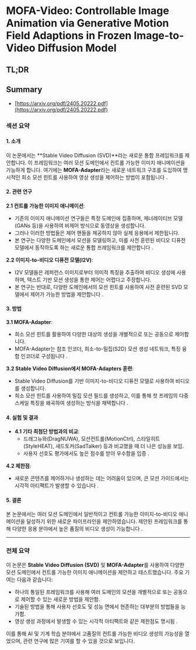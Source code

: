 # MOFA-Video: Controllable Image Animation via Generative Motion Field Adaptions in Frozen Image-to-Video Diffusion Model
## TL;DR
## Summary
- [https://arxiv.org/pdf/2405.20222.pdf](https://arxiv.org/pdf/2405.20222.pdf)

### 섹션 요약

#### 1. 소개

이 논문에서는 **Stable Video Diffusion (SVD)**라는 새로운 통합 프레임워크를 제안합니다. 이 프레임워크는 여러 모션 도메인에서 컨트롤 가능한 이미지 애니메이션을 가능하게 합니다. 여기에는 **MOFA-Adapter**라는 새로운 네트워크 구조를 도입하여 명시적인 희소 모션 힌트를 사용하여 영상 생성을 제어하는 방법이 포함됩니다 .

#### 2. 관련 연구

**2.1 컨트롤 가능한 이미지 애니메이션**:
- 기존의 이미지 애니메이션 연구들은 특정 도메인에 집중하며, 제너레이티브 모델(GANs 등)을 사용하여 비제어 방식으로 동영상을 생성합니다.
- 그러나 이러한 방법들은 제어 핸들을 제공하지 않아 실제 응용에서 제한됩니다.
- 본 연구는 다양한 도메인에서 모션을 모델링하고, 이를 사전 훈련된 비디오 디퓨전 모델에서 동작하도록 하는 새로운 통합 프레임워크를 제안합니다  .

**2.2 이미지-to-비디오 디퓨전 모델(I2V)**:
- I2V 모델들은 레퍼런스 이미지로부터 의미적 특징을 추출하여 비디오 생성에 사용하며, 텍스트 기반 모션 생성을 통한 제어는 어렵다고 주장합니다.
- 본 연구는 반대로, 다양한 도메인에서의 모션 힌트를 사용하여 사전 훈련된 SVD 모델에서 제어가 가능한 방법을 제안합니다 .

#### 3. 방법

**3.1 MOFA-Adapter**:
- 희소 모션 힌트를 활용하여 다양한 대상의 생성을 개별적으로 또는 공동으로 제어합니다.
- MOFA-Adapter는 참조 인코더, 희소-to-밀집(S2D) 모션 생성 네트워크, 특징 융합 인코더로 구성됩니다  .

**3.2 Stable Video Diffusion에서 MOFA-Adapters 훈련**:
- Stable Video Diffusion를 기반 이미지-to-비디오 디퓨전 모델로 사용하여 비디오를 생성합니다.
- 희소 모션 힌트를 사용하여 밀집 모션 필드를 생성하고, 이를 통해 첫 프레임의 다중 스케일 특징을 왜곡하여 생성하는 방식을 채택합니다 .

#### 4. 실험 및 결과

- **4.1 기타 최첨단 방법과의 비교**:
  - 드래그뉴와(DragNUWA), 모션컨트롤(MotionCtrl), 스타일히트(StyleHEAT), 새드토커(SadTalker) 등과 비교했을 때 더 나은 성능을 보임.
  - 사용자 선호도 평가에서도 높은 점수를 받아 우수함을 입증  .

**4.2 제한점**:
- 새로운 콘텐츠를 제어하거나 생성하는 데는 어려움이 있으며, 큰 모션 가이드에서는 시각적 아티팩트가 발생할 수 있습니다  .

#### 5. 결론

본 논문에서는 여러 모션 도메인에서 일반적이고 컨트롤 가능한 이미지-to-비디오 애니메이션을 달성하기 위한 새로운 파이프라인을 제안하였습니다. 제안된 프레임워크를 통해 다양한 응용 분야에서 높은 품질의 비디오 생성이 가능합니다  .

---

### 전체 요약

이 논문은 **Stable Video Diffusion (SVD)** 및 **MOFA-Adapter**를 사용하여 다양한 모션 도메인에서 컨트롤 가능한 이미지 애니메이션을 제안하고 테스트했습니다. 주요 기여는 다음과 같습니다:
- 하나의 통일된 프레임워크를 사용해 여러 도메인의 모션을 개별적으로 또는 공동으로 제어할 수 있는 새로운 방법을 제안함.
- 기술된 방법을 통해 사용자 선호도 및 성능 면에서 현존하는 대부분의 방법들을 능가함.
- 영상 생성 과정에서 발생할 수 있는 시각적 아티팩트와 같은 제한점도 명시됨    .

이를 통해 AI 및 기계 학습 분야에서 고품질의 컨트롤 가능한 비디오 생성의 가능성을 열었으며, 관련 연구에 많은 기여를 할 수 있을 것으로 보입니다.